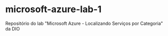 # microsoft-azure-lab-1
Repositório do lab "Microsoft Azure - Localizando Serviços por Categoria" da DIO
